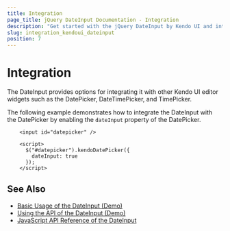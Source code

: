 ```yaml
---
title: Integration
page_title: jQuery DateInput Documentation - Integration
description: "Get started with the jQuery DateInput by Kendo UI and integrate the widget with the other Kendo UI editors."
slug: integration_kendoui_dateinput
position: 7
---
```


# Integration

The DateInput provides options for integrating it with other Kendo UI editor widgets such as the DatePicker, DateTimePicker, and TimePicker.

The following example demonstrates how to integrate the DateInput with the DatePicker by enabling the `dateInput` property of the DatePicker.

```dojo
    <input id="datepicker" />

    <script>
      $("#datepicker").kendoDatePicker({
        dateInput: true
      });
    </script>
```

## See Also

* [Basic Usage of the DateInput (Demo)](https://demos.telerik.com/kendo-ui/dateinput/index)
* [Using the API of the DateInput (Demo)](https://demos.telerik.com/kendo-ui/dateinput/api)
* [JavaScript API Reference of the DateInput](/api/javascript/ui/dateinput)
